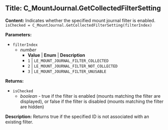 ## Title: C_MountJournal.GetCollectedFilterSetting

**Content:**
Indicates whether the specified mount journal filter is enabled.
`isChecked = C_MountJournal.GetCollectedFilterSetting(filterIndex)`

**Parameters:**
- `filterIndex`
  - *number*
    - **Value** | **Enum** | **Description**
    - `1` | `LE_MOUNT_JOURNAL_FILTER_COLLECTED`
    - `2` | `LE_MOUNT_JOURNAL_FILTER_NOT_COLLECTED`
    - `3` | `LE_MOUNT_JOURNAL_FILTER_UNUSABLE`

**Returns:**
- `isChecked`
  - *boolean* - true if the filter is enabled (mounts matching the filter are displayed), or false if the filter is disabled (mounts matching the filter are hidden)

**Description:**
Returns true if the specified ID is not associated with an existing filter.